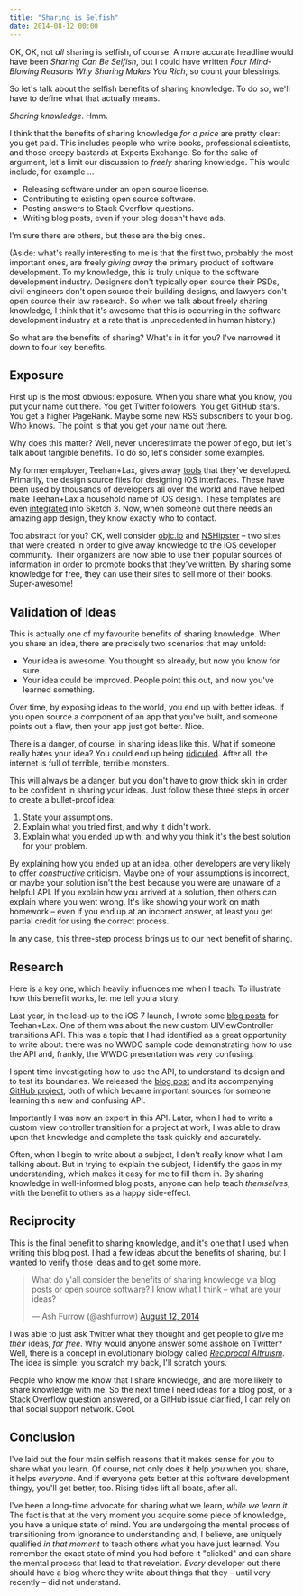 ```yaml
---
title: "Sharing is Selfish"
date: 2014-08-12 00:00
---
```


<import><p>OK, OK, not <em>all</em> sharing is selfish, of course. A more accurate headline would have been <em>Sharing Can Be Selfish</em>, but I could have written <em>Four Mind-Blowing Reasons Why Sharing Makes You Rich</em>, so count your blessings.  </p>
<p>So let's talk about the selfish benefits of sharing knowledge. To do so, we'll have to define what that actually means. </p>

<!-- more -->

<p><em>Sharing knowledge</em>. Hmm.</p>
<p>I think that the benefits of sharing knowledge <em>for a price</em> are pretty clear: you get paid. This includes people who write books, professional scientists, and those creepy bastards at Experts Exchange. So for the sake of argument, let's limit our discussion to <em>freely</em> sharing knowledge. This would include, for example ...</p>
<ul>
<li>Releasing software under an open source license.</li>
<li>Contributing to existing open source software.</li>
<li>Posting answers to Stack Overflow questions.</li>
<li>Writing blog posts, even if your blog doesn't have ads.</li>
</ul>
<p>I'm sure there are others, but these are the big ones. </p>
<p>(Aside: what's really interesting to me is that the first two, probably the most important ones, are freely <em>giving away</em> the primary product of software development. To my knowledge, this is truly unique to the software development industry. Designers don't typically open source their PSDs, civil engineers don't open source their building designs, and lawyers don't open source their law research. So when we talk about freely sharing knowledge, I think that it's awesome that this is occurring in the software development industry at a rate that is unprecedented in human history.)</p>
<p>So what are the benefits of sharing? What's in it for you? I've narrowed it down to four key benefits.</p>
<h2 id="exposure">Exposure</h2>
<p>First up is the most obvious: exposure. When you share what you know, you put your name out there. You get Twitter followers. You get GitHub stars. You get a higher PageRank. Maybe some new RSS subscribers to your blog. Who knows. The point is that you get your name out there. </p>
<p>Why does this matter? Well, never underestimate the power of ego, but let's talk about tangible benefits. To do so, let's consider some examples. </p>
<p>My former employer, Teehan+Lax, gives away <a href="http://www.teehanlax.com/tools/">tools</a> that they've developed. Primarily, the design source files for designing iOS interfaces. These have been used by thousands of developers all over the world and have helped make Teehan+Lax a household name of iOS design. These templates are even <a href="http://www.teehanlax.com/blog/ios-7-gui-templates-will-ship-inside-of-sketch-3/">integrated</a> into Sketch 3. Now, when someone out there needs an amazing app design, they know exactly who to contact. </p>
<p>Too abstract for you? OK, well consider <a href="http://www.objc.io">objc.io</a> and <a href="http://www.objc.io">NSHipster</a> – two sites that were created in order to give away knowledge to the iOS developer community. Their organizers are now able to use their popular sources of information in order to promote books that they've written. By sharing some knowledge for free, they can use their sites to sell more of their books. Super-awesome!</p>
<h2 id="validationofideas">Validation of Ideas</h2>
<p>This is actually one of my favourite benefits of sharing knowledge. When you share an idea, there are precisely two scenarios that may unfold:</p>
<ul>
<li>Your idea is awesome. You thought so already, but now you know for sure.</li>
<li>Your idea could be improved. People point this out, and now you've learned something.</li>
</ul>
<p>Over time, by exposing ideas to the world, you end up with better ideas. If you open source a component of an app that you've built, and someone points out a flaw, then your app just got better. Nice. </p>
<p>There is a danger, of course, in sharing ideas like this. What if someone really hates your idea? You could end up being <a href="http://harthur.wordpress.com/2013/01/24/771/">ridiculed</a>. After all, the internet is full of terrible, terrible monsters. </p>
<p>This will always be a danger, but you don't have to grow thick skin in order to be confident in sharing your ideas. Just follow these three steps in order to create a bullet-proof idea:</p>
<ol>
<li>State your assumptions.</li>
<li>Explain what you tried first, and why it didn't work.</li>
<li>Explain what you ended up with, and why you think it's the best solution for your problem.</li>
</ol>
<p>By explaining how you ended up at an idea, other developers are very likely to offer <em>constructive</em> criticism. Maybe one of your assumptions is incorrect, or maybe your solution isn't the best because you were are unaware of a helpful API. If you explain how you arrived at a solution, then others can explain where you went wrong. It's like showing your work on math homework – even if you end up at an incorrect answer, at least you get partial credit for using the correct process. </p>
<p>In any case, this three-step process brings us to our next benefit of sharing.</p>
<h2 id="research">Research</h2>
<p>Here is a key one, which heavily influences me when I teach. To illustrate how this benefit works, let me tell you a story. </p>
<p>Last year, in the lead-up to the iOS 7 launch, I wrote some <a href="http://www.teehanlax.com/blog/author/ash/">blog posts</a> for Teehan+Lax. One of them was about the new custom UIViewController transitions API. This was a topic that I had identified as a great opportunity to write about: there was no WWDC sample code demonstrating how to use the API and, frankly, the WWDC presentation was very confusing. </p>
<p>I spent time investigating how to use the API, to understand its design and to test its boundaries. We released the <a href="http://www.teehanlax.com/blog/custom-uiviewcontroller-transitions/">blog post</a> and its accompanying <a href="https://github.com/TeehanLax/UIViewController-Transitions-Example">GitHub project</a>, both of which became important sources for someone learning this new and confusing API. </p>
<p>Importantly I was now an expert in this API. Later, when I had to write a custom view controller transition for a project at work, I was able to draw upon that knowledge and complete the task quickly and accurately. </p>
<p>Often, when I begin to write about a subject, I don't really know what I am talking about. But in trying to explain the subject, I identify the gaps in my understanding, which makes it easy for me to fill them in. By sharing knowledge in well-informed blog posts, anyone can help teach <em>themselves</em>, with the benefit to others as a happy side-effect. </p>
<h2 id="reciprocity">Reciprocity</h2>
<p>This is the final benefit to sharing knowledge, and it's one that I used when writing this blog post. I had a few ideas about the benefits of sharing, but I wanted to verify those ideas and to get some more. </p>
<blockquote class="twitter-tweet">
<p>What do y'all consider the benefits of sharing knowledge via blog posts or open source software? I know what I think – what are your ideas?</p>— Ash Furrow (@ashfurrow) <a href="https://twitter.com/ashfurrow/statuses/499104489211985920">August 12, 2014</a>
</blockquote>
<script async="" src="//platform.twitter.com/widgets.js" charset="utf-8"></script><p>I was able to just ask Twitter what they thought and get people to give me <em>their</em> ideas, <em>for free</em>. Why would anyone answer some asshole on Twitter? Well, there is a concept in evolutionary biology called <a href="http://en.wikipedia.org/wiki/Reciprocal_altruism"><em>Reciprocal Altruism</em></a>. The idea is simple: you scratch my back, I'll scratch yours. </p>
<p>People who know me know that I share knowledge, and are more likely to share knowledge with me. So the next time I need ideas for a blog post, or a Stack Overflow question answered, or a GitHub issue clarified, I can rely on that social support network. Cool. </p>
<h2 id="conclusion">Conclusion</h2>
<p>I've laid out the four main selfish reasons that it makes sense for you to share what you learn. Of course, not only does it help <em>you</em> when you share, it helps <em>everyone</em>. And if everyone gets better at this software development thingy, you'll get better, too. Rising tides lift all boats, after all. </p>
<p>I've been a long-time advocate for sharing what we learn, <em>while we learn it</em>. The fact is that at the very moment you acquire some piece of knowledge, you have a unique state of mind. You are undergoing the mental process of transitioning from ignorance to understanding and, I believe, are uniquely qualified <em>in that moment</em> to teach others what you have just learned. You remember the exact state of mind you had before it "clicked" and can share the mental process that lead to that revelation. <em>Every</em> developer out there should have a blog where they write about things that they – until very recently – did not understand. </p></import>
